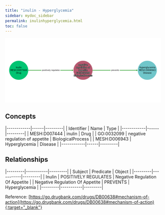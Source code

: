 ```yaml
---
title: "inulin - Hyperglycemia"
sidebar: mydoc_sidebar
permalink: inulinhyperglycemia.html
toc: false 
---
```


![Path Visualization](/images/inulinhyperglycemia.png)

## Concepts

|------------|------|---------|
| Identifier | Name | Type    |
|------------|------|---------|
| MESH:D007444 | inulin | Drug |
| GO:0032099 | negative regulation of appetite | BiologicalProcess |
| MESH:D006943 | Hyperglycemia | Disease |
|------------|------|---------|

## Relationships

|---------|-----------|---------|
| Subject | Predicate | Object  |
|---------|-----------|---------|
| Inulin | POSITIVELY REGULATES | Negative Regulation Of Appetite |
| Negative Regulation Of Appetite | PREVENTS | Hyperglycemia |
|---------|-----------|---------|

Reference: [https://go.drugbank.com/drugs/DB00638#mechanism-of-action](https://go.drugbank.com/drugs/DB00638#mechanism-of-action){:target="_blank"}